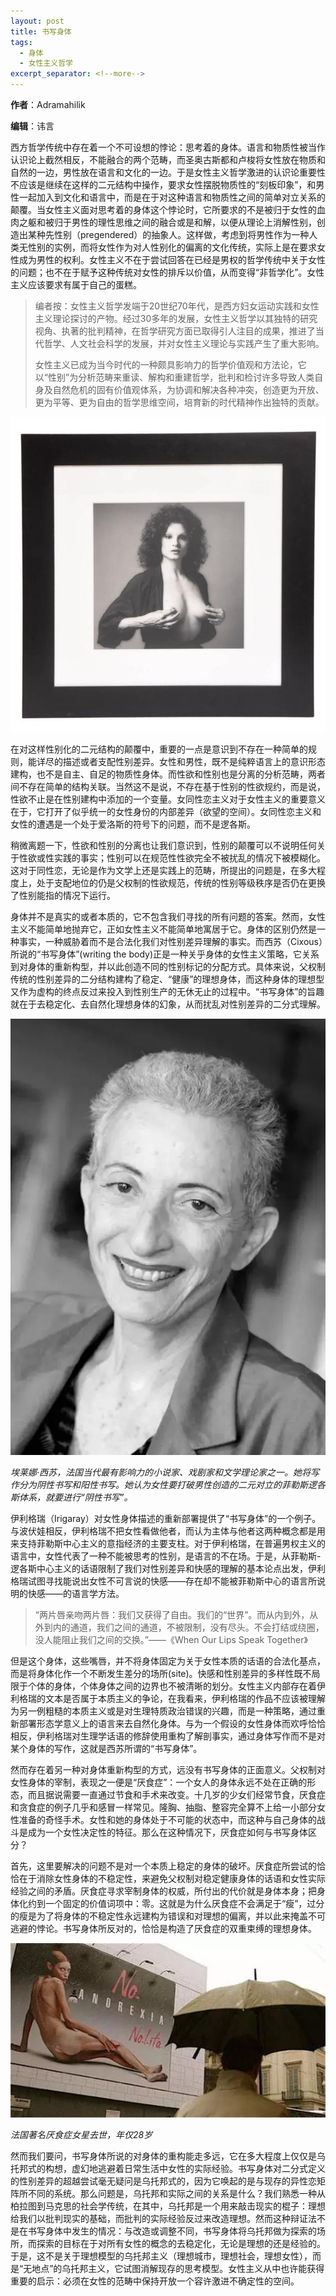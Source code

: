 ```yaml
---
layout: post
title: 书写身体
tags:
  - 身体
  - 女性主义哲学
excerpt_separator: <!--more-->
---
```


**作者**：Adramahilik

**编辑**：讳言

西方哲学传统中存在着一个不可设想的悖论：思考着的身体。语言和物质性被当作认识论上截然相反，不能融合的两个范畴，而圣奥古斯都和卢梭将女性放在物质和自然的一边，男性放在语言和文化的一边。于是女性主义哲学激进的认识论重要性不应该是继续在这样的二元结构中操作，要求女性摆脱物质性的“刻板印象”，和男性一起加入到文化和语言中，而是在于对这种语言和物质性之间的简单对立关系的颠覆。当女性主义面对思考着的身体这个悖论时，它所要求的不是被归于女性的血肉之躯和被归于男性的理性思维之间的融合或是和解，以便从理论上消解性别，创造出某种先性别（pregendered）的抽象人。这样做，考虑到将男性作为一种人类无性别的实例，而将女性作为对人性别化的偏离的文化传统，实际上是在要求女性成为男性的权利。女性主义不在于尝试回答在已经是男权的哲学传统中关于女性的问题；也不在于赋予这种传统对女性的排斥以价值，从而变得“非哲学化”。女性主义应该要求有属于自己的蛋糕。

<!--more-->

> 编者按：女性主义哲学发端于20世纪70年代，是西方妇女运动实践和女性主义理论探讨的产物。经过30多年的发展，女性主义哲学以其独特的研究视角、执著的批判精神，在哲学研究方面已取得引人注目的成果，推进了当代哲学、人文社会科学的发展，并对女性主义理论与实践产生了重大影响。
> 
> 女性主义已成为当今时代的一种颇具影响力的哲学价值观和方法论，它以“性别”为分析范畴来重读、解构和重建哲学，批判和检讨许多导致人类自身及自然危机的固有价值观体系，为协调和解决各种冲突，创造更为开放、更为平等、更为自由的哲学思维空间，培育新的时代精神作出独特的贡献。

<img class="img-fluid" src="../images/身体/v2-60f66dc2de8ebf1a7f9a7e51dd3e979f_hd.jpg" alt="img">

在对这样性别化的二元结构的颠覆中，重要的一点是意识到不存在一种简单的规则，能详尽的描述或者支配性别差异。女性和男性，既不是纯粹语言上的意识形态建构，也不是自主、自足的物质性身体。而性欲和性别也是分离的分析范畴，两者间不存在简单的结构关联。当然这不是说，不存在基于性别的性欲规约，而是说，性欲不止是在性别建构中添加的一个变量。女同性恋主义对于女性主义的重要意义在于，它打开了似乎统一的女性身份的内部差异（欲望的空间）。女同性恋主义和女性的遭遇是一个处于爱洛斯的符号下的问题，而不是逻各斯。

稍微离题一下，性欲和性别的分离也让我们意识到，性别的颠覆可以不说明任何关于性欲或性实践的事实；性别可以在规范性性欲完全不被扰乱的情况下被模糊化。这对于同性恋，无论是作为文学上还是实践上的范畴，所提出的问题是，在多大程度上，处于支配地位的仍是父权制的性欲规范，传统的性别等级秩序是否仍在更换了性别能指的情况下运行。

身体并不是真实的或者本质的，它不包含我们寻找的所有问题的答案。然而，女性主义不能简单地抛弃它，正如女性主义不能简单地寓居于它。身体的区别仍然是一种事实，一种威胁着而不是合法化我们对性别差异理解的事实。而西苏（Cixous）所说的“书写身体”(writing the body)正是一种关乎身体的女性主义策略，它关系到对身体的重新构型，并以此创造不同的性别标记的分配方式。具体来说，父权制传统的性别差异的二分结构建构了稳定、“健康”的理想身体，而这种身体的理想型又作为虚构的终点反过来投入到性别生产的无休无止的过程中。“书写身体”的旨趣就在于去稳定化、去自然化理想身体的幻象，从而扰乱对性别差异的二分式理解。

<img class="img-fluid" src="../images/身体/v2-f9b5d8beb87f7b33c8535e8ff1db4217_hd.jpg" alt="img">

*埃莱娜·西苏，法国当代最有影响力的小说家、戏剧家和文学理论家之一。她将写作分为阴性书写和阳性书写。她认为女性要打破男性创造的二元对立的菲勒斯逻各斯体系，就要进行“阴性书写”。*

伊利格瑞（Irigaray）对女性身体描述的重新部署提供了“书写身体”的一个例子。与波伏娃相反，伊利格瑞不把女性看做他者，而认为主体与他者这两种概念都是用来支持菲勒斯中心主义的意指经济的主要支柱。对于伊利格瑞，在普遍男权主义的语言中，女性代表了一种不能被思考的性别，是语言的不在场。于是，从菲勒斯-逻各斯中心主义的话语限制了我们对性别差异和快感的理解的基本论点出发，伊利格瑞试图寻找能说出女性不可言说的快感——存在却不能被菲勒斯中心的语言所说明的快感——的语言学方法。

> “两片唇亲吻两片唇：我们又获得了自由。我们的“世界”。而从内到外，从外到内的通道，我们之间的通道，不被限制，没有尽头。不会打结或绕圈，没人能阻止我们之间的交换。”——《When Our Lips Speak Together》 

但是这个身体，这些嘴唇，并不将身体固定为关于女性本质的话语的合法化基点，而是将身体化作一个不断发生差分的场所(site)。快感和性别差异的多样性既不局限于个体的身体，个体身体之间的边界也不被清晰的划分。女性主义内部存在着伊利格瑞的文本是否属于本质主义的争论，在我看来，伊利格瑞的作品不应该被理解为另一例粗糙的本质主义或是对生理特质政治错误的兴趣，而是一种策略，通过重新部署形态学意义上的语言来去自然化身体。与为一个假设的女性身体而欢呼恰恰相反，伊利格瑞对生理学话语的修辞使用重构了解剖事实，通过身体写作而不是对某个身体的写作，这就是西苏所谓的“书写身体”。

然而存在着另一种对身体重新构型的方式，远没有书写身体的正面意义。父权制对女性身体的宰制，表现之一便是“厌食症”：一个女人的身体永远不处在正确的形态，而且据说需要一直通过节食和手术来改变。十几岁的少女们经常节食，厌食症和贪食症的例子几乎和感冒一样常见。隆胸、抽脂、整容完全算不上给一小部分女性准备的奇怪手术。女性和她的身体处于不可能的状态中，而这种与自己身体的战斗是成为一个女性决定性的特征。那么在这种情况下，厌食症如何与书写身体区分？

首先，这里要解决的问题不是对一个本质上稳定的身体的破坏。厌食症所尝试的恰恰在于消除女性身体的不稳定性，来避免父权制对稳定健康身体的话语和女性实际经验之间的矛盾。厌食症寻求宰制身体的权威，所付出的代价就是身体本身；把身体化约到一个固定的价值词项中：零。这就是为什么厌食症不会满足于“瘦”，过分的瘦是为了将身体的不稳定性永远建构为错误和对理想的偏离，并以此来掩盖不可逃避的悖论。书写身体所反对的，恰恰是构造了厌食症的双重束缚的理想身体。

<img class="img-fluid" src="../images/身体/v2-720be138f8645d41c2dbaf1d542f7063_hd.jpg" alt="img">

*法国著名厌食症女星去世，年仅28岁*

然而我们要问，书写身体所说的对身体的重构能走多远，它在多大程度上仅仅是乌托邦式的构想，虚幻地逃避着日常生活中女性的实际经验。书写身体对二分式定义的性别差异的超越尝试毫无疑问是乌托邦式的，因为它唤起的是与现存的异性恋矩阵所不同的系统。那么问题是，乌托邦和实际之间的关系是什么？我们熟悉一种从柏拉图到马克思的社会学传统，在其中，乌托邦是一个用来敲击现实的棍子：理想给我们以批判现实的基础，而批判的实际经验反过来改造理想。然而这种辩证法不是在书写身体中发生的情况：与改造或调整不同，书写身体将乌托邦做为探索的场所，而探索的目标在于对所有女性的概念的去稳定化，无论是理想的还是经验的。于是，这不是关于理想模型的乌托邦主义（理想城市，理想社会，理想女性），而是“无地点”的乌托邦主义，它试图消解现存的思考模型。女性主义从中也许能获得重要的启示：必须在女性的范畴中保持开放一个容许激进不确定性的空间。